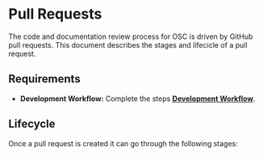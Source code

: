 # Pull Requests

The code and documentation review process for OSC is driven by GitHub pull requests. This document describes the stages and lifecicle of a pull request.

## Requirements
 - **Development Workflow:**  Complete the steps **[Development Workflow](dev_flow.md)**.

## Lifecycle

Once a pull request is created it can go through the following stages:




